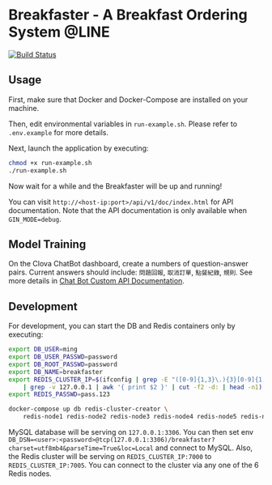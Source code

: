 # Breakfaster - A Breakfast Ordering System @LINE
[![Build Status](https://drone.pdlab.csie.ntu.edu.tw/api/badges/minghsu0107/Breakfaster/status.svg)](https://drone.pdlab.csie.ntu.edu.tw/minghsu0107/Breakfaster)
## Usage
First, make sure that Docker and Docker-Compose are installed on your machine.

Then, edit environmental variables in `run-example.sh`. Please refer to `.env.example` for more details.

Next, launch the application by executing:
```bash
chmod +x run-example.sh
./run-example.sh
```

Now wait for a while and the Breakfaster will be up and running!

You can visit `http://<host-ip:port>/api/v1/doc/index.html` for API documentation. Note that the API documentation is only available when `GIN_MODE=debug`.
## Model Training
On the Clova ChatBot dashboard, create a numbers of question-answer pairs. Current answers should include: `問題回報`, `取消訂單`, `點餐紀錄`, `規則`. See more details in [Chat Bot Custom API Documentation](https://apidocs.ncloud.com/en/ai-application-service/chatbot/chatbot/).
## Development
For development, you can start the DB and Redis containers only by executing:
```bash
export DB_USER=ming
export DB_USER_PASSWD=password
export DB_ROOT_PASSWD=password
export DB_NAME=breakfaster
export REDIS_CLUSTER_IP=$(ifconfig | grep -E "([0-9]{1,3}\.){3}[0-9]{1,3}" \
    | grep -v 127.0.0.1 | awk '{ print $2 }' | cut -f2 -d: | head -n1)
export REDIS_PASSWD=pass.123

docker-compose up db redis-cluster-creator \
    redis-node1 redis-node2 redis-node3 redis-node4 redis-node5 redis-node6
```

MySQL database will be serving on `127.0.0.1:3306`. You can then set env `DB_DSN=<user>:<password>@tcp(127.0.0.1:3306)/breakfaster?charset=utf8mb4&parseTime=True&loc=Local` and connect to MySQL. Also, the Redis cluster will be serving on `REDIS_CLUSTER_IP:7000` to `REDIS_CLUSTER_IP:7005`. You can connect to the cluster via any one of the 6 Redis nodes.
